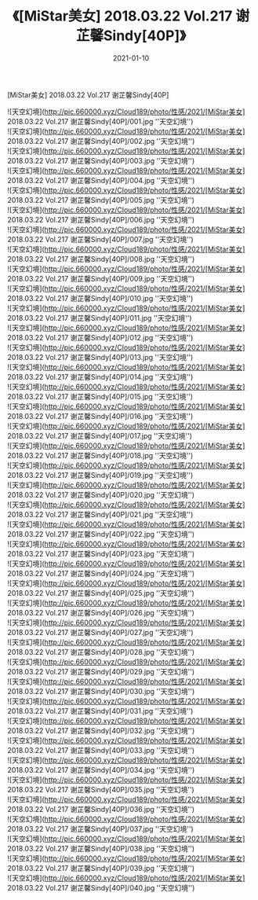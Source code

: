 ﻿---
layout: post
title:  《[MiStar美女] 2018.03.22 Vol.217 谢芷馨Sindy[40P]》
date:   2021-01-10
img: http://pic.660000.xyz/Cloud189/photo/性感/2021/[MiStar美女] 2018.03.22 Vol.217 谢芷馨Sindy[40P]/000.jpg
categories: [美女, 性感, 泳衣]
---

[MiStar美女] 2018.03.22 Vol.217 谢芷馨Sindy[40P]



![天空幻境](http://pic.660000.xyz/Cloud189/photo/性感/2021/[MiStar美女] 2018.03.22 Vol.217 谢芷馨Sindy[40P]/001.jpg ''天空幻境'') <br>
![天空幻境](http://pic.660000.xyz/Cloud189/photo/性感/2021/[MiStar美女] 2018.03.22 Vol.217 谢芷馨Sindy[40P]/002.jpg ''天空幻境'') <br>
![天空幻境](http://pic.660000.xyz/Cloud189/photo/性感/2021/[MiStar美女] 2018.03.22 Vol.217 谢芷馨Sindy[40P]/003.jpg ''天空幻境'') <br>
![天空幻境](http://pic.660000.xyz/Cloud189/photo/性感/2021/[MiStar美女] 2018.03.22 Vol.217 谢芷馨Sindy[40P]/004.jpg ''天空幻境'') <br>
![天空幻境](http://pic.660000.xyz/Cloud189/photo/性感/2021/[MiStar美女] 2018.03.22 Vol.217 谢芷馨Sindy[40P]/005.jpg ''天空幻境'') <br>
![天空幻境](http://pic.660000.xyz/Cloud189/photo/性感/2021/[MiStar美女] 2018.03.22 Vol.217 谢芷馨Sindy[40P]/006.jpg ''天空幻境'') <br>
![天空幻境](http://pic.660000.xyz/Cloud189/photo/性感/2021/[MiStar美女] 2018.03.22 Vol.217 谢芷馨Sindy[40P]/007.jpg ''天空幻境'') <br>
![天空幻境](http://pic.660000.xyz/Cloud189/photo/性感/2021/[MiStar美女] 2018.03.22 Vol.217 谢芷馨Sindy[40P]/008.jpg ''天空幻境'') <br>
![天空幻境](http://pic.660000.xyz/Cloud189/photo/性感/2021/[MiStar美女] 2018.03.22 Vol.217 谢芷馨Sindy[40P]/009.jpg ''天空幻境'') <br>
![天空幻境](http://pic.660000.xyz/Cloud189/photo/性感/2021/[MiStar美女] 2018.03.22 Vol.217 谢芷馨Sindy[40P]/010.jpg ''天空幻境'') <br>
![天空幻境](http://pic.660000.xyz/Cloud189/photo/性感/2021/[MiStar美女] 2018.03.22 Vol.217 谢芷馨Sindy[40P]/011.jpg ''天空幻境'') <br>
![天空幻境](http://pic.660000.xyz/Cloud189/photo/性感/2021/[MiStar美女] 2018.03.22 Vol.217 谢芷馨Sindy[40P]/012.jpg ''天空幻境'') <br>
![天空幻境](http://pic.660000.xyz/Cloud189/photo/性感/2021/[MiStar美女] 2018.03.22 Vol.217 谢芷馨Sindy[40P]/013.jpg ''天空幻境'') <br>
![天空幻境](http://pic.660000.xyz/Cloud189/photo/性感/2021/[MiStar美女] 2018.03.22 Vol.217 谢芷馨Sindy[40P]/014.jpg ''天空幻境'') <br>
![天空幻境](http://pic.660000.xyz/Cloud189/photo/性感/2021/[MiStar美女] 2018.03.22 Vol.217 谢芷馨Sindy[40P]/015.jpg ''天空幻境'') <br>
![天空幻境](http://pic.660000.xyz/Cloud189/photo/性感/2021/[MiStar美女] 2018.03.22 Vol.217 谢芷馨Sindy[40P]/016.jpg ''天空幻境'') <br>
![天空幻境](http://pic.660000.xyz/Cloud189/photo/性感/2021/[MiStar美女] 2018.03.22 Vol.217 谢芷馨Sindy[40P]/017.jpg ''天空幻境'') <br>
![天空幻境](http://pic.660000.xyz/Cloud189/photo/性感/2021/[MiStar美女] 2018.03.22 Vol.217 谢芷馨Sindy[40P]/018.jpg ''天空幻境'') <br>
![天空幻境](http://pic.660000.xyz/Cloud189/photo/性感/2021/[MiStar美女] 2018.03.22 Vol.217 谢芷馨Sindy[40P]/019.jpg ''天空幻境'') <br>
![天空幻境](http://pic.660000.xyz/Cloud189/photo/性感/2021/[MiStar美女] 2018.03.22 Vol.217 谢芷馨Sindy[40P]/020.jpg ''天空幻境'') <br>
![天空幻境](http://pic.660000.xyz/Cloud189/photo/性感/2021/[MiStar美女] 2018.03.22 Vol.217 谢芷馨Sindy[40P]/021.jpg ''天空幻境'') <br>
![天空幻境](http://pic.660000.xyz/Cloud189/photo/性感/2021/[MiStar美女] 2018.03.22 Vol.217 谢芷馨Sindy[40P]/022.jpg ''天空幻境'') <br>
![天空幻境](http://pic.660000.xyz/Cloud189/photo/性感/2021/[MiStar美女] 2018.03.22 Vol.217 谢芷馨Sindy[40P]/023.jpg ''天空幻境'') <br>
![天空幻境](http://pic.660000.xyz/Cloud189/photo/性感/2021/[MiStar美女] 2018.03.22 Vol.217 谢芷馨Sindy[40P]/024.jpg ''天空幻境'') <br>
![天空幻境](http://pic.660000.xyz/Cloud189/photo/性感/2021/[MiStar美女] 2018.03.22 Vol.217 谢芷馨Sindy[40P]/025.jpg ''天空幻境'') <br>
![天空幻境](http://pic.660000.xyz/Cloud189/photo/性感/2021/[MiStar美女] 2018.03.22 Vol.217 谢芷馨Sindy[40P]/026.jpg ''天空幻境'') <br>
![天空幻境](http://pic.660000.xyz/Cloud189/photo/性感/2021/[MiStar美女] 2018.03.22 Vol.217 谢芷馨Sindy[40P]/027.jpg ''天空幻境'') <br>
![天空幻境](http://pic.660000.xyz/Cloud189/photo/性感/2021/[MiStar美女] 2018.03.22 Vol.217 谢芷馨Sindy[40P]/028.jpg ''天空幻境'') <br>
![天空幻境](http://pic.660000.xyz/Cloud189/photo/性感/2021/[MiStar美女] 2018.03.22 Vol.217 谢芷馨Sindy[40P]/029.jpg ''天空幻境'') <br>
![天空幻境](http://pic.660000.xyz/Cloud189/photo/性感/2021/[MiStar美女] 2018.03.22 Vol.217 谢芷馨Sindy[40P]/030.jpg ''天空幻境'') <br>
![天空幻境](http://pic.660000.xyz/Cloud189/photo/性感/2021/[MiStar美女] 2018.03.22 Vol.217 谢芷馨Sindy[40P]/031.jpg ''天空幻境'') <br>
![天空幻境](http://pic.660000.xyz/Cloud189/photo/性感/2021/[MiStar美女] 2018.03.22 Vol.217 谢芷馨Sindy[40P]/032.jpg ''天空幻境'') <br>
![天空幻境](http://pic.660000.xyz/Cloud189/photo/性感/2021/[MiStar美女] 2018.03.22 Vol.217 谢芷馨Sindy[40P]/033.jpg ''天空幻境'') <br>
![天空幻境](http://pic.660000.xyz/Cloud189/photo/性感/2021/[MiStar美女] 2018.03.22 Vol.217 谢芷馨Sindy[40P]/034.jpg ''天空幻境'') <br>
![天空幻境](http://pic.660000.xyz/Cloud189/photo/性感/2021/[MiStar美女] 2018.03.22 Vol.217 谢芷馨Sindy[40P]/035.jpg ''天空幻境'') <br>
![天空幻境](http://pic.660000.xyz/Cloud189/photo/性感/2021/[MiStar美女] 2018.03.22 Vol.217 谢芷馨Sindy[40P]/036.jpg ''天空幻境'') <br>
![天空幻境](http://pic.660000.xyz/Cloud189/photo/性感/2021/[MiStar美女] 2018.03.22 Vol.217 谢芷馨Sindy[40P]/037.jpg ''天空幻境'') <br>
![天空幻境](http://pic.660000.xyz/Cloud189/photo/性感/2021/[MiStar美女] 2018.03.22 Vol.217 谢芷馨Sindy[40P]/038.jpg ''天空幻境'') <br>
![天空幻境](http://pic.660000.xyz/Cloud189/photo/性感/2021/[MiStar美女] 2018.03.22 Vol.217 谢芷馨Sindy[40P]/039.jpg ''天空幻境'') <br>
![天空幻境](http://pic.660000.xyz/Cloud189/photo/性感/2021/[MiStar美女] 2018.03.22 Vol.217 谢芷馨Sindy[40P]/040.jpg ''天空幻境'') <br>